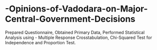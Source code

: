 # -Opinions-of-Vadodara-on-Major-Central-Government-Decisions
Prepared Questionnaire, Obtained Primary Data, Performed Statistical Analysis using - Multiple Response Crosstabulation, Chi-Squared Test for Independence and Proportion Test.
